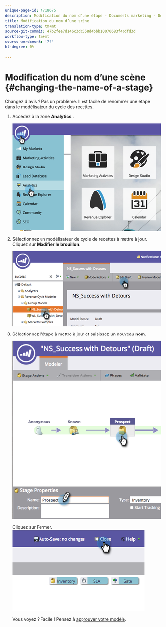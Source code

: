 ```yaml
---
unique-page-id: 4718675
description: Modification du nom d’une étape - Documents marketing - Documentation du produit
title: Modification du nom d’une scène
translation-type: tm+mt
source-git-commit: 47b2fee7d146c3dc558d4bbb10070683f4cdfd3d
workflow-type: tm+mt
source-wordcount: '74'
ht-degree: 0%

---
```



# Modification du nom d’une scène {#changing-the-name-of-a-stage}

Changez d&#39;avis ? Pas un problème. Il est facile de renommer une étape dans le modélisateur du cycle des recettes.

1. Accédez à la zone **Analytics** .

   ![](assets/image2015-4-27-23-3a18-3a34.png)

1. Sélectionnez un modélisateur de cycle de recettes à mettre à jour. Cliquez sur **Modifier le brouillon**.

   ![](assets/image2015-4-27-17-3a36-3a33.png)

1. Sélectionnez l’étape à mettre à jour et saisissez un nouveau **nom**.

   ![](assets/image2015-4-27-17-3a40-3a46.png)

   Cliquez sur Fermer.
   ![](assets/image2015-4-27-17-3a41-3a51.png)

   Vous voyez ? Facile ! Pensez à [approuver votre modèle](approve-unapprove-a-revenue-model.md).

